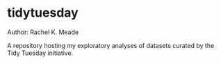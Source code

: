 # tidytuesday

Author: Rachel K. Meade

A repository hosting my exploratory analyses of datasets curated by the Tidy Tuesday initiative.
